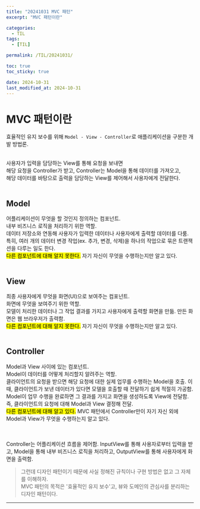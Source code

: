 ```yaml
---
title: "20241031 MVC 패턴"
excerpt: "MVC 패턴이란"

categories:
  - TIL
tags:
  - [TIL]

permalink: /TIL/20241031/

toc: true
toc_sticky: true

date: 2024-10-31
last_modified_at: 2024-10-31
---
```


# MVC 패턴이란
효율적인 유지 보수를 위해 ```Model - View - Controller```로 애플리케이션을 구분한 개발 방법론.<br><br>

사용자가 입력을 담당하는 View를 통해 요청을 보내면 <br>
해당 요청을 Controller가 받고, Controller는 Model을 통해 데이터를 가져오고,<br>
해당 데이터를 바탕으로 출력을 담당하는 View를 제어해서 사용자에게 전달한다.<br><br>

## Model
어플리케이션이 무엇을 할 것인지 정의하는 컴포넌트. <br>
내부 비즈니스 로직을 처리하기 위한 역할.<br>
데이터 저장소와 연동해 사용자가 입력한 데이터나 사용자에게 출력할 데이터를 다룸. 특히, 여러 개의 데이터 변경 작업(ex. 추가, 변경, 삭제)을 하나의 작업으로 묶은 트랜잭션을 다루는 일도 한다.<br>
<mark>다른 컴포넌트에 대해 알지 못한다.</mark> 자기 자신이 무엇을 수행하는지만 알고 있다. <br><br>

## View
최종 사용자에게 무엇을 화면(UI)으로 보여주는 컴포넌트.<br>
화면에 무엇을 보여주기 위한 역할.<br>
모델이 처리한 데이터나 그 작업 결과를 가지고 사용자에게 출력할 화면을 만듦. 만든 화면은 웹 브라우저가 출력함.<br>
<mark>다른 컴포넌트에 대해 알지 못한다.</mark> 자기 자신이 무엇을 수행하는지만 알고 있다. <br><br>

## Controller
Model과 View 사이에 있는 컴포넌트.<br>
Model이 데이터를 어떻게 처리할지 알려주는 역할.<br>
클라이언트의 요청을 받으면 해당 요청에 대한 실제 업무를 수행하는 Model을 호출. 
이 때, 클라이언트가 보낸 데이터가 있다면 모델을 호출할 때 전달하기 쉽게 적절히 가공함.<br>
Model이 업무 수행을 완료하면 그 결과를 가지고 화면을 생성하도록 View에 전달함. 즉, 클라이언트의 요청에 대해 Model과 View 결정해 전달.<br>
<mark>다른 컴포넌트에 대해 알고 있다.</mark> MVC 패턴에서 Controller만이 자기 자신 외에 Model과 View가 무엇을 수행하는지 알고 있다. <br><br><br>


Controller는 어플리케이션 흐름을 제어함. 
InputView를 통해 사용자로부터 입력을 받고, Model을 통해 내부 비즈니스 로직을 처리하고, OutputView를 통해 사용자에게 화면을 출력함.<br>


> 그런데 디자인 패턴이기 때문에 사실 정해진 규칙이나 구현 방법은 없고 그 자체를 이해하자.<br>
> MVC 패턴의 목적은 '효율적인 유지 보수'고, 뷰와 도메인의 관심사를 분리하는 디자인 패턴이다.<br>




<hr>



